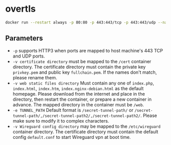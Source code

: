 # overtls
```bash
docker run --restart always -p 80:80 -p 443:443/tcp -p 443:443/udp --name overtls -e TUNNEL_PATH=/secret-tunnel-path/ -v /cert:/cert -v /web:/web -v /etc/wireguard:/etc/wireguard -itd overtls-aws
```

## Parameters
- `-p` supports HTTP3 when ports are mapped to host machine's 443 TCP and UDP ports.
- `-v certificate directory` must be mapped to the `/cert` container directory. The certificate directory must contain the private key `privkey.pem` and public key `fullchain.pem`. If the names don't match, please rename them.
- `-v web static files directory` Must contain any one of `index.php`, `index.html`, `index.htm`, `index.nginx-debian.html` as the default homepage. Please download from the internet and place in the directory, then restart the container, or prepare a new container in advance. The mapped directory in the container must be `/web`.
- `-e TUNNEL_PATH` Default format is `/secret-tunnel-path/` or `/secret-tunnel-path/,/secret-tunnel-path2/,/secret-tunnel-path2/`. Please make sure to modify it to complex characters.
- `-v Wireguard config directory` may be mapped to the `/etc/wireguard` container directory. The certificate directory must contain the default config `default.conf` to start Wireguard vpn at boot time.
